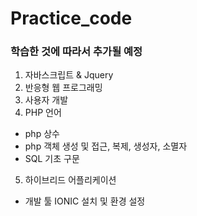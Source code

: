 ﻿# Practice_code
 ### 학습한 것에 따라서 추가될 예정
1. 자바스크립트 & Jquery
2. 반응형 웹 프로그래밍
3. 사용자 개발 
4. PHP 언어
 - php 상수
 - php 객체 생성 및 접근, 복제, 생성자, 소멸자
 - SQL 기초 구문
5. 하이브리드 어플리케이션
 - 개발 툴 IONIC 설치 및 환경 설정
